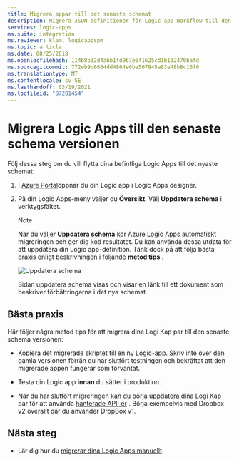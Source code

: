 ```yaml
---
title: Migrera appar till det senaste schemat
description: Migrera JSON-definitioner för Logic app Workflow till den senaste schema versionen för arbets flödes definition
services: logic-apps
ms.suite: integration
ms.reviewer: klam, logicappspm
ms.topic: article
ms.date: 08/25/2018
ms.openlocfilehash: 114b8b32d4abb1fd9b7e641625cd1b132470bafd
ms.sourcegitcommit: 772eb9c6684dd4864e0ba507945a83e48b8c16f0
ms.translationtype: MT
ms.contentlocale: sv-SE
ms.lasthandoff: 03/19/2021
ms.locfileid: "87281454"
---
```

# <a name="migrate-logic-apps-to-latest-schema-version"></a>Migrera Logic Apps till den senaste schema versionen

Följ dessa steg om du vill flytta dina befintliga Logic Apps till det nyaste schemat: 

1. I [Azure Portal](https://portal.azure.com)öppnar du din Logic app i Logic Apps designer.

2. På din Logic Apps-meny väljer du **Översikt**. Välj **Uppdatera schema** i verktygsfältet.

   > [!NOTE]
   > När du väljer **Uppdatera schema** kör Azure Logic Apps automatiskt migreringen och ger dig kod resultatet. Du kan använda dessa utdata för att uppdatera din Logic app-definition. Tänk dock på att följa bästa praxis enligt beskrivningen i följande **metod tips** .

   ![Uppdatera schema](./media/connectors-schema-migration/update-schema.png)

   Sidan uppdatera schema visas och visar en länk till ett dokument som beskriver förbättringarna i det nya schemat.

## <a name="best-practices"></a>Bästa praxis

Här följer några metod tips för att migrera dina Logi Kap par till den senaste schema versionen:

* Kopiera det migrerade skriptet till en ny Logic-app. Skriv inte över den gamla versionen förrän du har slutfört testningen och bekräftat att den migrerade appen fungerar som förväntat.

* Testa din Logic app **innan** du sätter i produktion.

* När du har slutfört migreringen kan du börja uppdatera dina Logi Kap par för att använda [hanterade API: er](../connectors/apis-list.md) . Börja exempelvis med Dropbox v2 överallt där du använder DropBox v1.

## <a name="next-steps"></a>Nästa steg

* Lär dig hur du [migrerar dina Logic Apps manuellt](../logic-apps/logic-apps-schema-2016-04-01.md)

